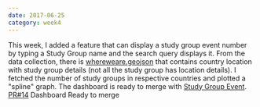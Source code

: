 ```yaml
---
date: 2017-06-25
category: week4
---
```


This week, I added a feature that can display a study group event number by typing a Study Group name and the search query displays it. From the data collection, there is [whereweare.geojson](https://github.com/mozillascience/studyGroup-GSOC/blob/master/data/whereweare.geojson) that contains country location with study group details (not all the study group has location details). I fetched the number of study groups in respective countries and plotted a "spline" graph. The dashboard is ready to merge with [Study Group Event](https://mozillascience.github.io/studyGroupEvents/). 
<br/>
[PR#14](https://github.com/mozillascience/studyGroup-GSOC/pull/14) Dashboard Ready to merge


